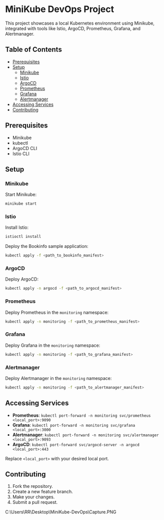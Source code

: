 # MiniKube DevOps Project

This project showcases a local Kubernetes environment using Minikube, integrated with tools like Istio, ArgoCD, Prometheus, Grafana, and Alertmanager.

## Table of Contents

- [Prerequisites](#prerequisites)
- [Setup](#setup)
  - [Minikube](#minikube)
  - [Istio](#istio)
  - [ArgoCD](#argocd)
  - [Prometheus](#prometheus)
  - [Grafana](#grafana)
  - [Alertmanager](#alertmanager)
- [Accessing Services](#accessing-services)
- [Contributing](#contributing)

## Prerequisites

- Minikube
- kubectl
- ArgoCD CLI
- Istio CLI

## Setup

### Minikube

Start Minikube:

```bash
minikube start
```

### Istio

Install Istio:

```bash
istioctl install
```

Deploy the Bookinfo sample application:

```bash
kubectl apply -f <path_to_bookinfo_manifest>
```

### ArgoCD

Deploy ArgoCD:

```bash
kubectl apply -n argocd -f <path_to_argocd_manifest>
```

### Prometheus

Deploy Prometheus in the `monitoring` namespace:

```bash
kubectl apply -n monitoring -f <path_to_prometheus_manifest>
```

### Grafana

Deploy Grafana in the `monitoring` namespace:

```bash
kubectl apply -n monitoring -f <path_to_grafana_manifest>
```

### Alertmanager

Deploy Alertmanager in the `monitoring` namespace:

```bash
kubectl apply -n monitoring -f <path_to_alertmanager_manifest>
```

## Accessing Services

- **Prometheus**: `kubectl port-forward -n monitoring svc/prometheus <local_port>:9090`
- **Grafana**: `kubectl port-forward -n monitoring svc/grafana <local_port>:3000`
- **Alertmanager**: `kubectl port-forward -n monitoring svc/alertmanager <local_port>:9093`
- **ArgoCD**: `kubectl port-forward svc/argocd-server -n argocd <local_port>:443`

Replace `<local_port>` with your desired local port.

## Contributing

1. Fork the repository.
2. Create a new feature branch.
3. Make your changes.
4. Submit a pull request.


C:\Users\RR\Desktop\MiniKube-DevOps\Capture.PNG